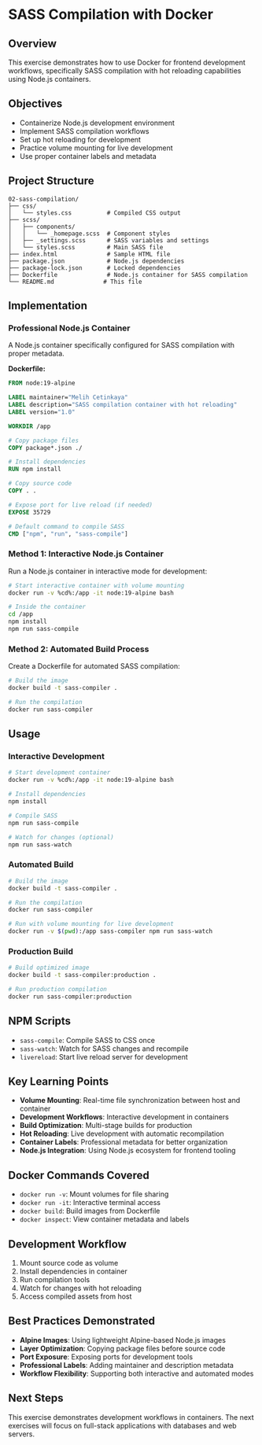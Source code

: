 # SASS Compilation with Docker

## Overview

This exercise demonstrates how to use Docker for frontend development workflows, specifically SASS compilation with hot reloading capabilities using Node.js containers.

## Objectives

- Containerize Node.js development environment
- Implement SASS compilation workflows
- Set up hot reloading for development
- Practice volume mounting for live development
- Use proper container labels and metadata

## Project Structure

```
02-sass-compilation/
├── css/
│   └── styles.css          # Compiled CSS output
├── scss/
│   ├── components/
│   │   └── _homepage.scss  # Component styles
│   ├── _settings.scss      # SASS variables and settings
│   └── styles.scss         # Main SASS file
├── index.html              # Sample HTML file
├── package.json            # Node.js dependencies
├── package-lock.json       # Locked dependencies
├── Dockerfile              # Node.js container for SASS compilation
└── README.md              # This file
```

## Implementation

### Professional Node.js Container

A Node.js container specifically configured for SASS compilation with proper metadata.

**Dockerfile:**
```dockerfile
FROM node:19-alpine

LABEL maintainer="Melih Cetinkaya"
LABEL description="SASS compilation container with hot reloading"
LABEL version="1.0"

WORKDIR /app

# Copy package files
COPY package*.json ./

# Install dependencies
RUN npm install

# Copy source code
COPY . .

# Expose port for live reload (if needed)
EXPOSE 35729

# Default command to compile SASS
CMD ["npm", "run", "sass-compile"]
```

### Method 1: Interactive Node.js Container

Run a Node.js container in interactive mode for development:

```bash
# Start interactive container with volume mounting
docker run -v %cd%:/app -it node:19-alpine bash

# Inside the container
cd /app
npm install
npm run sass-compile
```

### Method 2: Automated Build Process

Create a Dockerfile for automated SASS compilation:

```bash
# Build the image
docker build -t sass-compiler .

# Run the compilation
docker run sass-compiler
```

## Usage

### Interactive Development

```bash
# Start development container
docker run -v %cd%:/app -it node:19-alpine bash

# Install dependencies
npm install

# Compile SASS
npm run sass-compile

# Watch for changes (optional)
npm run sass-watch
```

### Automated Build

```bash
# Build the image
docker build -t sass-compiler .

# Run the compilation
docker run sass-compiler

# Run with volume mounting for live development
docker run -v $(pwd):/app sass-compiler npm run sass-watch
```

### Production Build

```bash
# Build optimized image
docker build -t sass-compiler:production .

# Run production compilation
docker run sass-compiler:production
```

## NPM Scripts

- `sass-compile`: Compile SASS to CSS once
- `sass-watch`: Watch for SASS changes and recompile
- `livereload`: Start live reload server for development

## Key Learning Points

- **Volume Mounting**: Real-time file synchronization between host and container
- **Development Workflows**: Interactive development in containers
- **Build Optimization**: Multi-stage builds for production
- **Hot Reloading**: Live development with automatic recompilation
- **Container Labels**: Professional metadata for better organization
- **Node.js Integration**: Using Node.js ecosystem for frontend tooling

## Docker Commands Covered

- `docker run -v`: Mount volumes for file sharing
- `docker run -it`: Interactive terminal access
- `docker build`: Build images from Dockerfile
- `docker inspect`: View container metadata and labels

## Development Workflow

1. Mount source code as volume
2. Install dependencies in container
3. Run compilation tools
4. Watch for changes with hot reloading
5. Access compiled assets from host

## Best Practices Demonstrated

- **Alpine Images**: Using lightweight Alpine-based Node.js images
- **Layer Optimization**: Copying package files before source code
- **Port Exposure**: Exposing ports for development tools
- **Professional Labels**: Adding maintainer and description metadata
- **Workflow Flexibility**: Supporting both interactive and automated modes

## Next Steps

This exercise demonstrates development workflows in containers. The next exercises will focus on full-stack applications with databases and web servers.